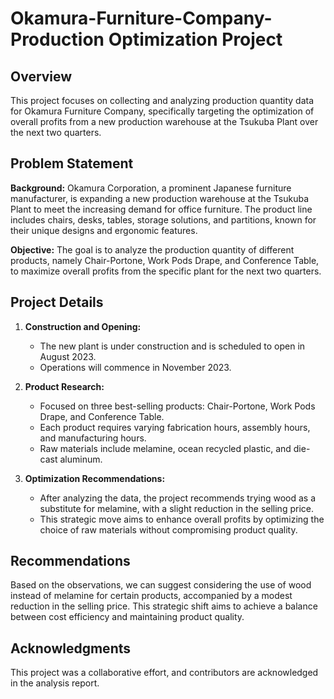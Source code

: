 # Okamura-Furniture-Company- Production Optimization Project

## Overview

This project focuses on collecting and analyzing production quantity data for Okamura Furniture Company, specifically targeting the optimization of overall profits from a new production warehouse at the Tsukuba Plant over the next two quarters.

## Problem Statement

**Background:**
Okamura Corporation, a prominent Japanese furniture manufacturer, is expanding a new production warehouse at the Tsukuba Plant to meet the increasing demand for office furniture. The product line includes chairs, desks, tables, storage solutions, and partitions, known for their unique designs and ergonomic features.

**Objective:**
The goal is to analyze the production quantity of different products, namely Chair-Portone, Work Pods Drape, and Conference Table, to maximize overall profits from the specific plant for the next two quarters.

## Project Details

1. **Construction and Opening:**
   - The new plant is under construction and is scheduled to open in August 2023.
   - Operations will commence in November 2023.

2. **Product Research:**
   - Focused on three best-selling products: Chair-Portone, Work Pods Drape, and Conference Table.
   - Each product requires varying fabrication hours, assembly hours, and manufacturing hours.
   - Raw materials include melamine, ocean recycled plastic, and die-cast aluminum.

3. **Optimization Recommendations:**
   - After analyzing the data, the project recommends trying wood as a substitute for melamine, with a slight reduction in the selling price.
   - This strategic move aims to enhance overall profits by optimizing the choice of raw materials without compromising product quality.

## Recommendations

Based on the observations, we can suggest considering the use of wood instead of melamine for certain products, accompanied by a modest reduction in the selling price. This strategic shift aims to achieve a balance between cost efficiency and maintaining product quality.

## Acknowledgments

This project was a collaborative effort, and contributors are acknowledged in the analysis report.
